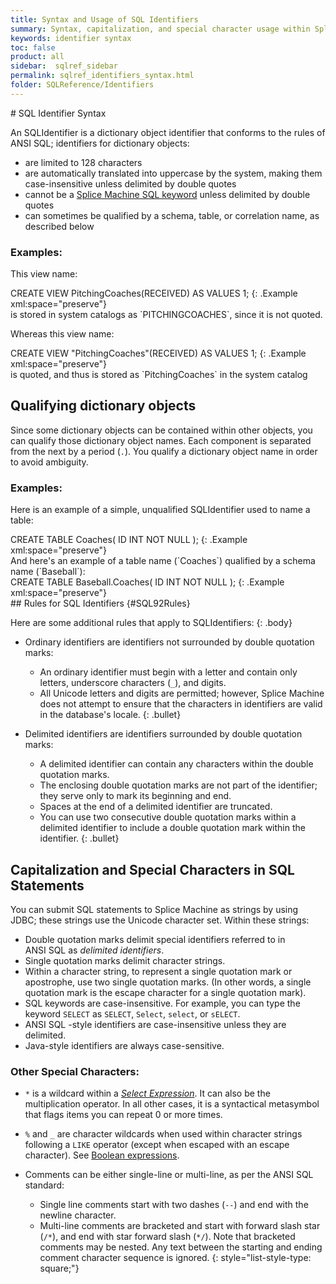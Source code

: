 ```yaml
---
title: Syntax and Usage of SQL Identifiers
summary: Syntax, capitalization, and special character usage within Splice Machine queries.
keywords: identifier syntax
toc: false
product: all
sidebar:  sqlref_sidebar
permalink: sqlref_identifiers_syntax.html
folder: SQLReference/Identifiers
---
```

<section>
<div class="TopicContent" data-swiftype-index="true" markdown="1">
# SQL Identifier Syntax

An SQLIdentifier is a dictionary object identifier that conforms to the
rules of ANSI SQL; identifiers for dictionary objects:

* are limited to 128 characters
* are automatically translated into uppercase by the system, making them
  case-insensitive unless delimited by double quotes
* cannot be a [Splice Machine SQL keyword](sqlref_sqlreserved.html)
  unless delimited by double quotes
* can sometimes be qualified by a schema, table, or correlation name, as
  described below

### Examples:

This view name:

<div class="preWrapperWide" markdown="1">
    CREATE VIEW PitchingCoaches(RECEIVED) AS VALUES 1;
{: .Example xml:space="preserve"}

</div>
is stored in system catalogs as `PITCHINGCOACHES`, since it is not
quoted.

Whereas this view name:

<div class="preWrapperWide" markdown="1">
    CREATE VIEW "PitchingCoaches"(RECEIVED) AS VALUES 1;
{: .Example xml:space="preserve"}

</div>
is quoted, and thus is stored as `PitchingCoaches` in the system catalog

## Qualifying dictionary objects

Since some dictionary objects can be contained within other objects, you
can qualify those dictionary object names. Each component is separated
from the next by a period (`.`). You qualify a dictionary object name in
order to avoid ambiguity.

### Examples:

Here is an example of a simple, unqualified SQLIdentifier used to name a
table:

<div class="preWrapperWide" markdown="1">
    CREATE TABLE Coaches( ID INT NOT NULL );
{: .Example xml:space="preserve"}

</div>
And here's an example of a table name (`Coaches`) qualified by a schema
name (`Baseball`):

<div class="preWrapperWide" markdown="1">
    CREATE TABLE Baseball.Coaches( ID INT NOT NULL );
{: .Example xml:space="preserve"}

</div>
## Rules for SQL Identifiers   {#SQL92Rules}

Here are some additional rules that apply to SQLIdentifiers:
{: .body}

* Ordinary identifiers are identifiers not surrounded by double
  quotation marks:
  
  * An ordinary identifier must begin with a letter and contain only
    letters, underscore characters (`_`), and digits.
  * All Unicode letters and digits are permitted; however, Splice
    Machine does not attempt to ensure that the characters in
    identifiers are valid in the database's locale.
  {: .bullet}

* Delimited identifiers are identifiers surrounded by double quotation
  marks:
  
  * A delimited identifier can contain any characters within the double
    quotation marks.
  * The enclosing double quotation marks are not part of the identifier;
    they serve only to mark its beginning and end.
  * Spaces at the end of a delimited identifier are truncated.
  * You can use two consecutive double quotation marks within a
    delimited identifier to include a double quotation mark within the
    identifier.
  {: .bullet}

## Capitalization and Special Characters in SQL Statements

You can submit SQL statements to Splice Machine as strings by using
JDBC; these strings use the Unicode character set. Within these strings:

* Double quotation marks delimit special identifiers referred to in
  ANSI SQL as *delimited identifiers*.
* Single quotation marks delimit character strings.
* Within a character string, to represent a single quotation mark or
  apostrophe, use two single quotation marks. (In other words, a single
  quotation mark is the escape character for a single quotation mark).
* SQL keywords are case-insensitive. For example, you can type the
  keyword `SELECT` as `SELECT`, `Select`, `select`, or `sELECT`.
* ANSI SQL -style identifiers are case-insensitive unless they are
  delimited.
* Java-style identifiers are always case-sensitive.

### Other Special Characters:

* `*` is a wildcard within a *[Select
  Expression](sqlref_expressions_select.html#StarWildcard)*. It can also
  be the multiplication operator. In all other cases, it is a
  syntactical metasymbol that flags items you can repeat 0 or more
  times.
* `%` and `_` are character wildcards when used within character strings
  following a `LIKE` operator (except when escaped with an escape
  character). See [Boolean
  expressions](sqlref_expressions_boolean.html).
* Comments can be either single-line or multi-line, as per the ANSI SQL
  standard:
  
  * Single line comments start with two dashes (`--`) and end with the
    newline character.
  * Multi-line comments are bracketed and start with forward slash star
    (`/*`), and end with star forward slash (`*/`). Note that bracketed
    comments may be nested. Any text between the starting and ending
    comment character sequence is ignored.
  {: style="list-style-type: square;"}

</div>
</section>

